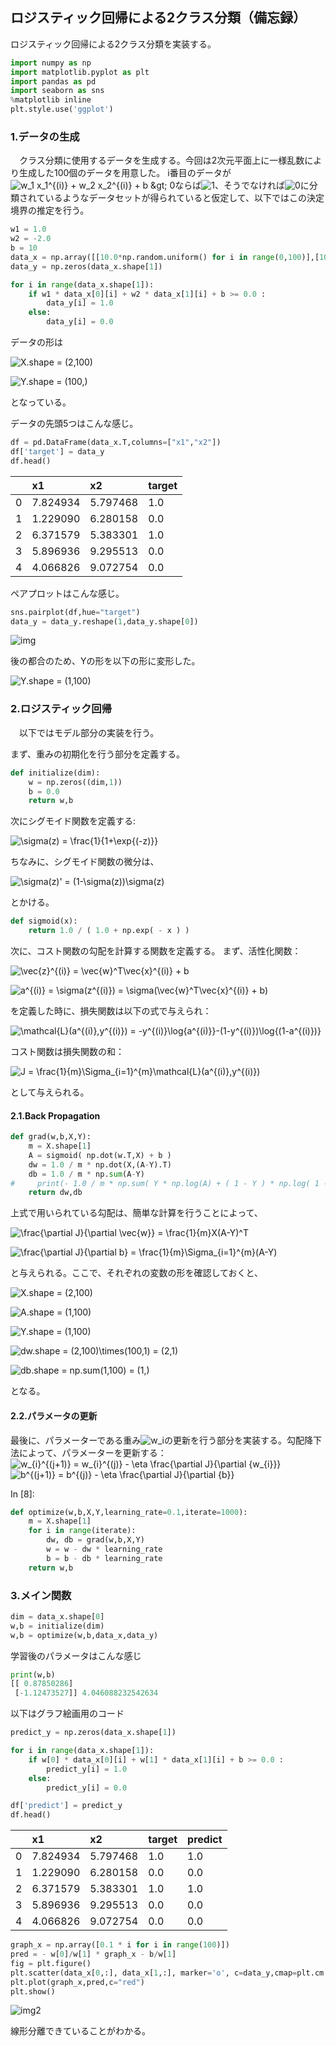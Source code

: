 ## ロジスティック回帰による2クラス分類（備忘録）

ロジスティック回帰による2クラス分類を実装する。

```python
import numpy as np
import matplotlib.pyplot as plt
import pandas as pd
import seaborn as sns
%matplotlib inline
plt.style.use('ggplot')
```



### 1.データの生成

　クラス分類に使用するデータを生成する。今回は2次元平面上に一様乱数により生成した100個のデータを用意した。 i番目のデータが![$w_1 x_1^{(i)} + w_2 x_2^{(i)} + b &gt; 0$](https://render.githubusercontent.com/render/math?math=w_1%20x_1%5E%7B%28i%29%7D%20%2B%20w_2%20x_2%5E%7B%28i%29%7D%20%2B%20b%20%26gt%3B%200&mode=inline)ならば![$1$](https://render.githubusercontent.com/render/math?math=1&mode=inline)、そうでなければ![$0$](https://render.githubusercontent.com/render/math?math=0&mode=inline)に分類されているようなデータセットが得られていると仮定して、以下ではこの決定境界の推定を行う。

```python
w1 = 1.0
w2 = -2.0
b = 10
data_x = np.array([[10.0*np.random.uniform() for i in range(0,100)],[10.0*np.random.uniform() for i in range(0,100)]])
data_y = np.zeros(data_x.shape[1])

for i in range(data_x.shape[1]):
    if w1 * data_x[0][i] + w2 * data_x[1][i] + b >= 0.0 :
        data_y[i] = 1.0 
    else:
        data_y[i] = 0.0
```

データの形は

![$$ X.shape = (2,100) $$](https://render.githubusercontent.com/render/math?math=X.shape%20%3D%20%282%2C100%29&mode=display)

![$$ Y.shape = (100,) $$](https://render.githubusercontent.com/render/math?math=Y.shape%20%3D%20%28100%2C%29&mode=display)

となっている。

データの先頭5つはこんな感じ。

```python
df = pd.DataFrame(data_x.T,columns=["x1","x2"])
df['target'] = data_y
df.head()
```



|      | x1       | x2       | target |
| :--- | :------- | :------- | :----- |
| 0    | 7.824934 | 5.797468 | 1.0    |
| 1    | 1.229090 | 6.280158 | 0.0    |
| 2    | 6.371579 | 5.383301 | 1.0    |
| 3    | 5.896936 | 9.295513 | 0.0    |
| 4    | 4.066826 | 9.072754 | 0.0    |



ペアプロットはこんな感じ。

```python
sns.pairplot(df,hue="target")
data_y = data_y.reshape(1,data_y.shape[0])
```
![img](https://user-images.githubusercontent.com/54795218/100469851-6a769880-311a-11eb-9fa4-ce4bdda4d6b1.png)

後の都合のため、Yの形を以下の形に変形した。

![$$ Y.shape = (1,100) $$](https://render.githubusercontent.com/render/math?math=Y.shape%20%3D%20%281%2C100%29&mode=display)

### 2.ロジスティック回帰

　以下ではモデル部分の実装を行う。

まず、重みの初期化を行う部分を定義する。

```python
def initialize(dim):
    w = np.zeros((dim,1))
    b = 0.0
    return w,b
```

次にシグモイド関数を定義する:

![$$ \sigma(z) = \frac{1}{1+\exp{(-z)}} $$](https://render.githubusercontent.com/render/math?math=%5Csigma%28z%29%20%3D%20%5Cfrac%7B1%7D%7B1%2B%5Cexp%7B%28-z%29%7D%7D&mode=display)

ちなみに、シグモイド関数の微分は、

![$$ \sigma(z)' = (1-\sigma(z))\sigma(z) $$](https://render.githubusercontent.com/render/math?math=%5Csigma%28z%29%27%20%3D%20%281-%5Csigma%28z%29%29%5Csigma%28z%29&mode=display)

とかける。

```python
def sigmoid(x):
    return 1.0 / ( 1.0 + np.exp( - x ) )
```

次に、コスト関数の勾配を計算する関数を定義する。 まず、活性化関数：

![$$ \vec{z}^{(i)} = \vec{w}^T\vec{x}^{(i)} + b $$](https://render.githubusercontent.com/render/math?math=%5Cvec%7Bz%7D%5E%7B%28i%29%7D%20%3D%20%5Cvec%7Bw%7D%5ET%5Cvec%7Bx%7D%5E%7B%28i%29%7D%20%2B%20b&mode=display)

![$$ a^{(i)} = \sigma(z^{(i)}) =  \sigma(\vec{w}^T\vec{x}^{(i)} + b) $$](https://render.githubusercontent.com/render/math?math=a%5E%7B%28i%29%7D%20%3D%20%5Csigma%28z%5E%7B%28i%29%7D%29%20%3D%20%20%5Csigma%28%5Cvec%7Bw%7D%5ET%5Cvec%7Bx%7D%5E%7B%28i%29%7D%20%2B%20b%29&mode=display)

を定義した時に、損失関数は以下の式で与えられ：

![$$ \mathcal{L}(a^{(i)},y^{(i)}) = -y^{(i)}\log{a^{(i)}}-(1-y^{(i)})\log{(1-a^{(i)})} $$](https://render.githubusercontent.com/render/math?math=%5Cmathcal%7BL%7D%28a%5E%7B%28i%29%7D%2Cy%5E%7B%28i%29%7D%29%20%3D%20-y%5E%7B%28i%29%7D%5Clog%7Ba%5E%7B%28i%29%7D%7D-%281-y%5E%7B%28i%29%7D%29%5Clog%7B%281-a%5E%7B%28i%29%7D%29%7D&mode=display)

コスト関数は損失関数の和：

![$$ J = \frac{1}{m}\Sigma_{i=1}^{m}\mathcal{L}(a^{(i)},y^{(i)})  $$](https://render.githubusercontent.com/render/math?math=J%20%3D%20%5Cfrac%7B1%7D%7Bm%7D%5CSigma_%7Bi%3D1%7D%5E%7Bm%7D%5Cmathcal%7BL%7D%28a%5E%7B%28i%29%7D%2Cy%5E%7B%28i%29%7D%29&mode=display)

として与えられる。



#### 2.1.Back Propagation

```python
def grad(w,b,X,Y):
    m = X.shape[1]
    A = sigmoid( np.dot(w.T,X) + b )
    dw = 1.0 / m * np.dot(X,(A-Y).T)
    db = 1.0 / m * np.sum(A-Y)
#     print(- 1.0 / m * np.sum( Y * np.log(A) + ( 1 - Y ) * np.log( 1 - A ) ) )
    return dw,db
```

上式で用いられている勾配は、簡単な計算を行うことによって、

![$$ \frac{\partial J}{\partial \vec{w}} = \frac{1}{m}X(A-Y)^T $$](https://render.githubusercontent.com/render/math?math=%5Cfrac%7B%5Cpartial%20J%7D%7B%5Cpartial%20%5Cvec%7Bw%7D%7D%20%3D%20%5Cfrac%7B1%7D%7Bm%7DX%28A-Y%29%5ET&mode=display)

![$$ \frac{\partial J}{\partial b} = \frac{1}{m}\Sigma_{i=1}^{m}(A-Y) $$](https://render.githubusercontent.com/render/math?math=%5Cfrac%7B%5Cpartial%20J%7D%7B%5Cpartial%20b%7D%20%3D%20%5Cfrac%7B1%7D%7Bm%7D%5CSigma_%7Bi%3D1%7D%5E%7Bm%7D%28A-Y%29&mode=display)

と与えられる。ここで、それぞれの変数の形を確認しておくと、

![$$ X.shape = (2,100) $$](https://render.githubusercontent.com/render/math?math=X.shape%20%3D%20%282%2C100%29&mode=display)

![$$ A.shape = (1,100) $$](https://render.githubusercontent.com/render/math?math=A.shape%20%3D%20%281%2C100%29&mode=display)

![$$ Y.shape = (1,100) $$](https://render.githubusercontent.com/render/math?math=Y.shape%20%3D%20%281%2C100%29&mode=display)

![$$ dw.shape = (2,100)\times(100,1) = (2,1) $$](https://render.githubusercontent.com/render/math?math=dw.shape%20%3D%20%282%2C100%29%5Ctimes%28100%2C1%29%20%3D%20%282%2C1%29&mode=display)

![$$ db.shape = np.sum(1,100) = (1,) $$](https://render.githubusercontent.com/render/math?math=db.shape%20%3D%20np.sum%281%2C100%29%20%3D%20%281%2C%29&mode=display)

となる。

#### 2.2.パラメータの更新

最後に、パラメーターである重み![$w_i$](https://render.githubusercontent.com/render/math?math=w_i&mode=inline)の更新を行う部分を実装する。勾配降下法によって、パラメーターを更新する：![$$ w_{i}^{(j+1)} = w_{i}^{(j)} - \eta \frac{\partial J}{\partial {w_{i}}} $$](https://render.githubusercontent.com/render/math?math=w_%7Bi%7D%5E%7B%28j%2B1%29%7D%20%3D%20w_%7Bi%7D%5E%7B%28j%29%7D%20-%20%5Ceta%20%5Cfrac%7B%5Cpartial%20J%7D%7B%5Cpartial%20%7Bw_%7Bi%7D%7D%7D&mode=display)![$$ b^{(j+1)} = b^{(j)} - \eta \frac{\partial J}{\partial {b}} $$](https://render.githubusercontent.com/render/math?math=b%5E%7B%28j%2B1%29%7D%20%3D%20b%5E%7B%28j%29%7D%20-%20%5Ceta%20%5Cfrac%7B%5Cpartial%20J%7D%7B%5Cpartial%20%7Bb%7D%7D&mode=display)

In [8]:

```python
def optimize(w,b,X,Y,learning_rate=0.1,iterate=1000):
    m = X.shape[1]
    for i in range(iterate):
        dw, db = grad(w,b,X,Y)
        w = w - dw * learning_rate
        b = b - db * learning_rate
    return w,b
```



### 3.メイン関数

```python
dim = data_x.shape[0]
w,b = initialize(dim)
w,b = optimize(w,b,data_x,data_y)
```

学習後のパラメータはこんな感じ

```python
print(w,b)
[[ 0.87850286]
 [-1.12473527]] 4.046088232542634
```

以下はグラフ絵画用のコード

```python
predict_y = np.zeros(data_x.shape[1])

for i in range(data_x.shape[1]):
    if w[0] * data_x[0][i] + w[1] * data_x[1][i] + b >= 0.0 :
        predict_y[i] = 1.0 
    else:
        predict_y[i] = 0.0
```

```python
df['predict'] = predict_y
df.head()
```



|      | x1       | x2       | target | predict |
| :--- | :------- | :------- | :----- | :------ |
| 0    | 7.824934 | 5.797468 | 1.0    | 1.0     |
| 1    | 1.229090 | 6.280158 | 0.0    | 0.0     |
| 2    | 6.371579 | 5.383301 | 1.0    | 1.0     |
| 3    | 5.896936 | 9.295513 | 0.0    | 0.0     |
| 4    | 4.066826 | 9.072754 | 0.0    | 0.0     |



```python
graph_x = np.array([0.1 * i for i in range(100)]) 
pred = - w[0]/w[1] * graph_x - b/w[1]
fig = plt.figure()
plt.scatter(data_x[0,:], data_x[1,:], marker='o', c=data_y,cmap=plt.cm.get_cmap('bwr'))
plt.plot(graph_x,pred,c="red")
plt.show()
```

![img2](https://user-images.githubusercontent.com/54795218/100469858-6cd8f280-311a-11eb-9d39-7628aa96bcb5.png)

線形分離できていることがわかる。

